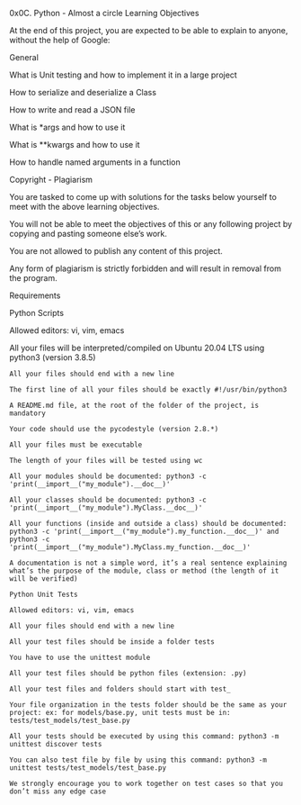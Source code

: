 0x0C. Python - Almost a circle
Learning Objectives

At the end of this project, you are expected to be able to explain to anyone, without the help of Google:



General

What is Unit testing and how to implement it in a large project

How to serialize and deserialize a Class

How to write and read a JSON file

What is *args and how to use it

What is **kwargs and how to use it

How to handle named arguments in a function

Copyright - Plagiarism

You are tasked to come up with solutions for the tasks below yourself to meet with the above learning objectives.

You will not be able to meet the objectives of this or any following project by copying and pasting someone else’s work.

You are not allowed to publish any content of this project.

Any form of plagiarism is strictly forbidden and will result in removal from the program.

Requirements

Python Scripts

Allowed editors: vi, vim, emacs

All your files will be interpreted/compiled on Ubuntu 20.04 LTS using python3 (version 3.8.5)

	All your files should end with a new line

	The first line of all your files should be exactly #!/usr/bin/python3

	A README.md file, at the root of the folder of the project, is mandatory

	Your code should use the pycodestyle (version 2.8.*)

	All your files must be executable

	The length of your files will be tested using wc

	All your modules should be documented: python3 -c 'print(__import__("my_module").__doc__)'

	All your classes should be documented: python3 -c 'print(__import__("my_module").MyClass.__doc__)'

	All your functions (inside and outside a class) should be documented: python3 -c 'print(__import__("my_module").my_function.__doc__)' and python3 -c 'print(__import__("my_module").MyClass.my_function.__doc__)'

	A documentation is not a simple word, it’s a real sentence explaining what’s the purpose of the module, class or method (the length of it will be verified)

	Python Unit Tests

	Allowed editors: vi, vim, emacs

	All your files should end with a new line

	All your test files should be inside a folder tests

	You have to use the unittest module

	All your test files should be python files (extension: .py)

	All your test files and folders should start with test_

	Your file organization in the tests folder should be the same as your project: ex: for models/base.py, unit tests must be in: tests/test_models/test_base.py

	All your tests should be executed by using this command: python3 -m unittest discover tests

	You can also test file by file by using this command: python3 -m unittest tests/test_models/test_base.py

	We strongly encourage you to work together on test cases so that you don’t miss any edge case
